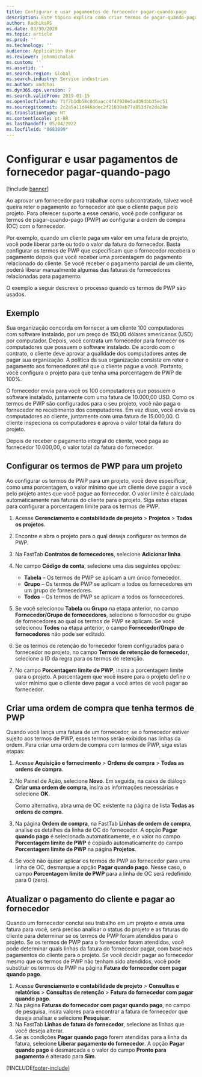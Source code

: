 ```yaml
---
title: Configurar e usar pagamentos de fornecedor pagar-quando-pago
description: Este tópico explica como criar termos de pagar-quando-pago (PWP) para que você possa liberar pagamentos parciais do fornecedor, com base nos pagamentos do cliente.
author: RadhikaRS
ms.date: 03/30/2020
ms.topic: article
ms.prod: ''
ms.technology: ''
audience: Application User
ms.reviewer: johnmichalak
ms.custom: ''
ms.assetid: ''
ms.search.region: Global
ms.search.industry: Service industries
ms.author: andchoi
ms.dyn365.ops.version: 7
ms.search.validFrom: 2019-01-15
ms.openlocfilehash: 71f7b1db58c0d6aacc4f47920e5ad39dbb35ec51
ms.sourcegitcommit: 2c2a5a11d446adec2f21030ab77a053d7e2da28e
ms.translationtype: HT
ms.contentlocale: pt-BR
ms.lasthandoff: 05/04/2022
ms.locfileid: "8683899"
---
```

# <a name="set-up-and-use-pay-when-paid-vendor-payments"></a>Configurar e usar pagamentos de fornecedor pagar-quando-pago

[!include [banner](../includes/banner.md)]

Ao aprovar um fornecedor para trabalhar como subcontratado, talvez você queira reter o pagamento ao fornecedor até que o cliente pague pelo projeto. Para oferecer suporte a esse cenário, você pode configurar os termos de pagar-quando-pago (PWP) ao configurar a ordem de compra (OC) com o fornecedor.

Por exemplo, quando um cliente paga um valor em uma fatura de projeto, você pode liberar parte ou todo o valor da fatura do fornecedor. Basta configurar os termos de PWP que especificam que o fornecedor receberá o pagamento depois que você receber uma porcentagem do pagamento relacionado do cliente. Se você receber o pagamento parcial de um cliente, poderá liberar manualmente algumas das faturas de fornecedores relacionadas para pagamento.

O exemplo a seguir descreve o processo quando os termos de PWP são usados.

## <a name="example"></a>Exemplo

Sua organização concorda em fornecer a um cliente 100 computadores com software instalado, por um preço de 150,00 dólares americanos (USD) por computador. Depois, você contrata um fornecedor para fornecer os computadores que possuem o software instalado. De acordo com o contrato, o cliente deve aprovar a qualidade dos computadores antes de pagar sua organização. A política da sua organização consiste em reter o pagamento aos fornecedores até que o cliente pague a você. Portanto, você configura o projeto para que tenha uma porcentagem de PWP de 100%.

O fornecedor envia para você os 100 computadores que possuem o software instalado, juntamente com uma fatura de 10.000,00 USD. Como os termos de PWP são configurados para o seu projeto, você não paga o fornecedor no recebimento dos computadores. Em vez disso, você envia os computadores ao cliente, juntamente com uma fatura de 15.000,00. O cliente inspeciona os computadores e aprova o valor total da fatura do projeto.

Depois de receber o pagamento integral do cliente, você paga ao fornecedor 10.000,00, o valor total da fatura do fornecedor.

## <a name="set-up-pwp-terms-for-a-project"></a>Configurar os termos de PWP para um projeto

Ao configurar os termos de PWP para um projeto, você deve especificar, como uma porcentagem, o valor mínimo que um cliente deve pagar a você pelo projeto antes que você pague ao fornecedor. O valor limite é calculado automaticamente nas faturas do cliente para o projeto. Siga estas etapas para configurar a porcentagem limite para os termos de PWP.

1. Acesse **Gerenciamento e contabilidade de projeto** \> **Projetos** \> **Todos os projetos**.
2. Encontre e abra o projeto para o qual deseja configurar os termos de PWP.
3. Na FastTab **Contratos de fornecedores**, selecione **Adicionar linha**.
3. No campo **Código de conta**, selecione uma das seguintes opções:

    - **Tabela** – Os termos de PWP se aplicam a um único fornecedor.
    - **Grupo** – Os termos de PWP se aplicam a todos os fornecedores em um grupo de fornecedores.
    - **Todos** – Os termos de PWP se aplicam a todos os fornecedores.

4. Se você selecionou **Tabela** ou **Grupo** na etapa anterior, no campo **Fornecedor/Grupo de fornecedores**, selecione o fornecedor ou grupo de fornecedores ao qual os termos de PWP se aplicam. Se você selecionou **Todos** na etapa anterior, o campo **Fornecedor/Grupo de fornecedores** não pode ser editado.
5. Se os termos de retenção do fornecedor forem configurados para o fornecedor no projeto, no campo **Termos de retenção do fornecedor**, selecione a ID da regra para os termos de retenção.
6. No campo **Porcentagem limite de PWP**, insira a porcentagem limite para o projeto. A porcentagem que você insere para o projeto define o valor mínimo que o cliente deve pagar a você antes de você pagar ao fornecedor.

## <a name="create-a-po-that-has-pwp-terms"></a>Criar uma ordem de compra que tenha termos de PWP

Quando você lança uma fatura de um fornecedor, se o fornecedor estiver sujeito aos termos de PWP, esses termos serão exibidos nas linhas da ordem. Para criar uma ordem de compra com termos de PWP, siga estas etapas:

1. Acesse **Aquisição e fornecimento** \> **Ordens de compra** \> **Todas as ordens de compra**.
2. No Painel de Ação, selecione **Novo**. Em seguida, na caixa de diálogo **Criar uma ordem de compra**, insira as informações necessárias e selecione **OK**.

    Como alternativa, abra uma de OC existente na página de lista **Todas as ordens de compra**.

4. Na página **Ordem de compra**, na FastTab **Linhas de ordem de compra**, analise os detalhes da linha de OC do fornecedor. A opção **Pagar quando pago** é selecionada automaticamente, e o valor no campo **Porcentagem limite de PWP** é copiado automaticamente do campo **Porcentagem limite de PWP** na página **Projetos**.
6. Se você não quiser aplicar os termos de PWP ao fornecedor para uma linha de OC, desmarque a opção **Pagar quando pago**. Nesse caso, o campo **Porcentagem limite de PWP** para a linha de OC será redefinido para 0 (zero).

## <a name="update-a-customer-payment-and-pay-the-vendor"></a>Atualizar o pagamento do cliente e pagar ao fornecedor

Quando um fornecedor conclui seu trabalho em um projeto e envia uma fatura para você, será preciso analisar o status do projeto e as faturas do cliente para determinar se os termos de PWP foram atendidos para o projeto. Se os termos de PWP para o fornecedor foram atendidos, você pode determinar quais linhas da fatura do fornecedor pagar, com base nos pagamentos do cliente para o projeto. Se você decidir pagar ao fornecedor mesmo que os termos de PWP não tenham sido atendidos, você pode substituir os termos de PWP na página **Fatura do fornecedor com pagar quando pago**.

1. Acesse **Gerenciamento e contabilidade de projeto** \> **Consultas e relatórios** \> **Consultas de retenção** \> **Fatura do fornecedor com pagar quando pago**.
2. Na página **Faturas do fornecedor com pagar quando pago**, no campo de pesquisa, insira valores para encontrar a fatura de fornecedor que deseja analisar e selecione **Pesquisar**.
3. Na FastTab **Linhas de fatura de fornecedor**, selecione as linhas que você deseja alterar.
4. Se as condições **Pagar quando pago** forem atendidas para a linha da fatura, selecione **Liberar pagamento do fornecedor**. A opção **Pagar quando pago** é desmarcada e o valor do campo **Pronto para pagamento** é alterado para **Sim**.


[!INCLUDE[footer-include](../includes/footer-banner.md)]